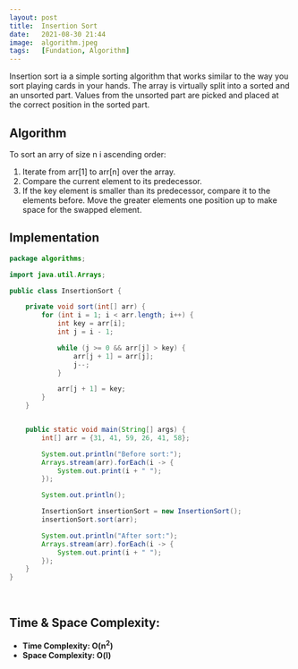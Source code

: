 ```yaml
---
layout: post
title:  Insertion Sort
date:   2021-08-30 21:44
image:  algorithm.jpeg
tags:   [Fundation, Algorithm]
---
```


Insertion sort ia a simple sorting algorithm that works similar to the way you sort playing cards in your hands. The  array is virtually split into a sorted and an unsorted part. Values from the unsorted part are picked and placed at the correct position in the sorted part.

## Algorithm

To sort an arry of size n i ascending order:

1. Iterate from arr[1] to arr[n] over the array.
2. Compare the current element to its predecessor.
3. If the key element is smaller than its predecessor, compare it to the elements before. Move the greater elements one position up to make space for the swapped element.

## Implementation

```java
package algorithms;

import java.util.Arrays;

public class InsertionSort {

    private void sort(int[] arr) {
        for (int i = 1; i < arr.length; i++) {
            int key = arr[i];
            int j = i - 1;

            while (j >= 0 && arr[j] > key) {
                arr[j + 1] = arr[j];
                j--;
            }

            arr[j + 1] = key;
        }
    }


    public static void main(String[] args) {
        int[] arr = {31, 41, 59, 26, 41, 58};

        System.out.println("Before sort:");
        Arrays.stream(arr).forEach(i -> {
            System.out.print(i + " ");
        });

        System.out.println();

        InsertionSort insertionSort = new InsertionSort();
        insertionSort.sort(arr);

        System.out.println("After sort:");
        Arrays.stream(arr).forEach(i -> {
            System.out.print(i + " ");
        });
    }
}

```

<!-- Line breaks -->
<br />

## Time & Space Complexity:

* **Time Complexity: O(n<sup>2</sup>)**
* **Space Complexity: O(l)**